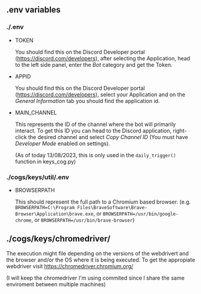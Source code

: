 .env variables
--------------
### ./.env ###
* TOKEN

    You should find this on the Discord Developer portal (https://discord.com/developers), after selecting
    the Application, head to the left side panel, enter the *Bot* category and get the Token.

* APPID

  You should find this on the Discord Developer portal (https://discord.com/developers), select your Application
  and on the *General Information* tab you should find the application id.

* MAIN_CHANNEL

  This represents the ID of the channel where the bot will primarily interact. To get this ID you can head to the Discord
  application, right-click the desired channel and select *Copy Channel ID* (You must have *Developer Mode* enabled on settings).

  (As of today 13/08/2023, this is only used in the ```daily_trigger()``` function in keys_cog.py)

### ./cogs/keys/util/.env ###

* BROWSERPATH

  This should represent the full path to a Chromium based browser.
  (e.g. ```BROWSERPATH=C:\Program Files\BraveSoftware\Brave-Browser\Application\brave.exe```,
  or ```BROWSERPATH=/usr/bin/google-chrome```,
  or ```BROWSERPATH=/usr/bin/brave-browser```)

./cogs/keys/chromedriver/
--------------

  The execution might file depending on the versions of the webdrivert and the browser and/or the OS where it is being executed. To get the appropiate webdriver visit https://chromedriver.chromium.org/
  
  (I will keep the chromedriver I'm using commited since I share the same enviroment between multiple machines)